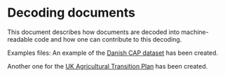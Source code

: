 # Decoding documents

This document describes how documents are decoded into machine-readable code and how one can contribute to this decoding. 

Examples files:
An example of the <a href="https://github.com/euraf/DigitAF-policy-decoded/blob/main/data/DK_CAP_2023.csv">Danish CAP dataset</a> has been created. 

Another one for the <a href="https://github.com/euraf/DigitAF-policy-decoded/blob/main/data/UK_ATP_2024.csv">UK Agricultural Transition Plan</a> has been created. 
